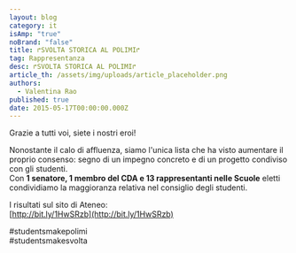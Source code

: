 ```yaml
---
layout: blog
category: it
isAmp: "true"
noBrand: "false"
title: ↱SVOLTA STORICA AL POLIMI↱
tag: Rappresentanza
desc: ↱SVOLTA STORICA AL POLIMI↱
article_th: /assets/img/uploads/article_placeholder.png
authors:
  - Valentina Rao
published: true
date: 2015-05-17T00:00:00.000Z
---
```


Grazie a tutti voi, siete i nostri eroi!

Nonostante il calo di affluenza, siamo l'unica lista che ha visto aumentare il proprio consenso: segno di un impegno concreto e di un progetto condiviso con gli studenti.  
Con **1 senatore, 1 membro del CDA e 13 rappresentanti nelle Scuole** eletti condividiamo la maggioranza relativa nel consiglio degli studenti.

I risultati sul sito di Ateneo:  
[http://bit.ly/1HwSRzb](http://bit.ly/1HwSRzb)

‪#‎studentsmakepolimi‬  
‪#‎studentsmakesvolta‬
